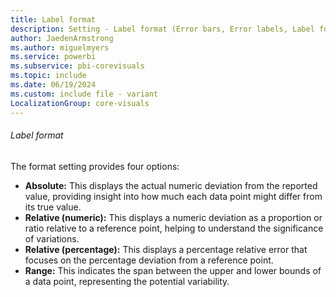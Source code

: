```yaml
---
title: Label format
description: Setting - Label format (Error bars, Error labels, Label format)
author: JaedenArmstrong
ms.author: miguelmyers
ms.service: powerbi
ms.subservice: pbi-corevisuals
ms.topic: include
ms.date: 06/19/2024
ms.custom: include file - variant
LocalizationGroup: core-visuals
---
```

###### Label format

The format setting provides four options:
- **Absolute:** This displays the actual numeric deviation from the reported value, providing insight into how much each data point might differ from its true value.
- **Relative (numeric):** This displays a numeric deviation as a proportion or ratio relative to a reference point, helping to understand the significance of variations.
- **Relative (percentage):** This displays a percentage relative error that focuses on the percentage deviation from a reference point.
- **Range:** This indicates the span between the upper and lower bounds of a data point, representing the potential variability.
